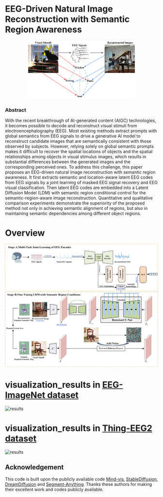 # EEG-Driven Natural Image Reconstruction with Semantic Region Awareness
<p align="center">
<img src=visualization_result/github_figure1.png / width="70%" height="70%" >
</p>

### Abstract
With the recent breakthrough of AI-generated content (AIGC) technologies, it becomes possible to decode and reconstruct visual stimuli from electroencephalography (EEG). Most existing methods extract prompts with global semantics from EEG signals to drive a generative AI model to reconstruct candidate images that are semantically consistent with those observed by subjects. However, relying solely on global semantic prompts makes it difficult to recover the spatial locations of objects and the spatial relationships among objects in visual stimulus images, which results in substantial differences between the generated images and the corresponding perceived ones. To address this challenge, this paper proposes an EEG-driven natural image reconstruction with semantic region awareness. It first extracts semantic and location-aware latent EEG codes from EEG signals by a joint learning of masked EEG signal recovery and EEG visual classification. Then latent EEG codes are embedded into a Latent Diffusion Model (LDM) with semantic region conditional control for the semantic-region-aware image reconstruction. Quantitative and qualitative comparison experiments demonstrate the superiority of the proposed method not only in achieving semantic alignment of regions, but also in maintaining semantic dependencies among different object regions.

# Overview
![pipeline](visualization_result/figure2.png)

# visualization_results in [EEG-ImageNet dataset](https://github.com/perceivelab/eeg_visual_classification)
![results](visualization_result/true_example.png)

# visualization_results in [Thing-EEG2 dataset](https://osf.io/hd6zk/)
![results](visualization_result/things_eeg.png)

## Acknowledgement
This code is built upon the publicly available code [Mind-vis](https://github.com/zjc062/mind-vis), [StableDiffusion](https://github.com/CompVis/stable-diffusion), [DreamDiffusion](https://github.com/bbaaii/DreamDiffusion) and [Segment-Anything](https://segment-anything.com/). Thanks these authors for making their excellent work and codes publicly available.
